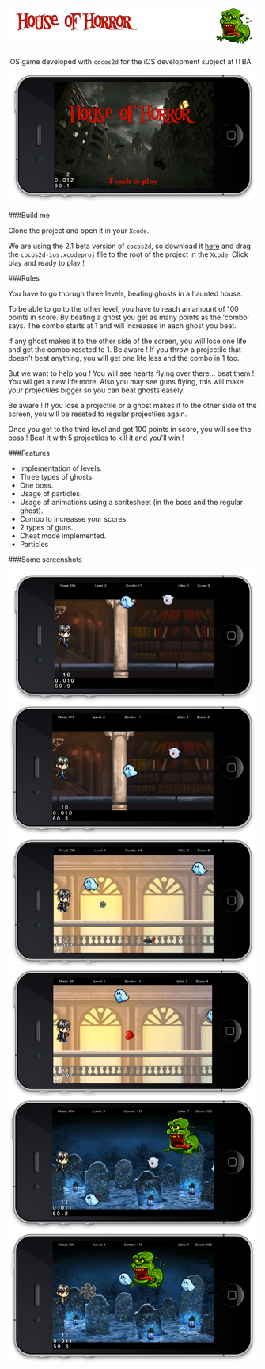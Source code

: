 ![alt text](/Coco2DSimpleGame/Resources/markdownTitle.png "House of Horror")
=======================

iOS game developed with `cocos2d` for the iOS development subject at ITBA

![alt text](/Coco2DSimpleGame/Resources/screenshots/screenshot1.png "screen1")

###Build me

Clone the project and open it in your `Xcode`.

We are using the 2.1 beta version of `cocos2d`, so download it [here](http://www.cocos2d-iphone.org/cocos2d-iphone-v2-1-beta-released/) and drag the `cocos2d-ios.xcodeproj` file to the root of the project in the `Xcode`.
Click play and ready to play !

###Rules

You have to go thorugh three levels, beating ghosts in a haunted house.

To be able to go to the other level, you have to reach an amount of 100 points in score. By beating a ghost you get as many points as the 'combo' says.
The combo starts at 1 and will increasse in each ghost you beat.

If any ghost makes it to the other side of the screen, you will lose one life and get the combo reseted to 1. Be aware ! If you throw a projectile that doesn't beat anything, you will get one life less and the combo in 1 too.

But we want to help you ! You will see hearts flying over there... beat them ! You wll get a new life more. Also you may see guns flying, this will make your projectiles bigger so you can beat ghosts easely.

Be aware ! If you lose a projectile or a ghost makes it to the other side of the screen, you will be reseted to regular projectiles again.

Once you get to the third level and get 100 points in score, you will see the boss ! Beat it with 5 projectiles to kill it and you'll win !

###Features

* Implementation of levels.
* Three types of ghosts.
* One boss.
* Usage of particles.
* Usage of animations using a spritesheet (in the boss and the regular ghost).
* Combo to increasse your scores.
* 2 types of guns.
* Cheat mode implemented.
* Particles

###Some screenshots

![alt text](/Coco2DSimpleGame/Resources/screenshots/screenshot2.png "screen2")
![alt text](/Coco2DSimpleGame/Resources/screenshots/screenshot3.png "screen3")
![alt text](/Coco2DSimpleGame/Resources/screenshots/screenshot4.png "screen4")
![alt text](/Coco2DSimpleGame/Resources/screenshots/screenshot5.png "screen5")
![alt text](/Coco2DSimpleGame/Resources/screenshots/screenshot6.png "screen6")
![alt text](/Coco2DSimpleGame/Resources/screenshots/screenshot7.png "screen7")
